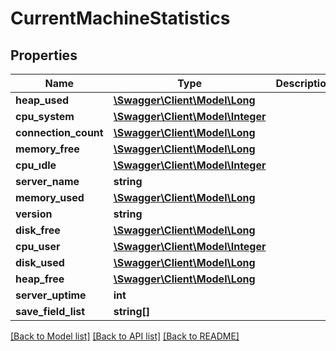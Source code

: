 # CurrentMachineStatistics

## Properties
Name | Type | Description | Notes
------------ | ------------- | ------------- | -------------
**heap_used** | [**\Swagger\Client\Model\Long**](Long.md) |  | 
**cpu_system** | [**\Swagger\Client\Model\Integer**](Integer.md) |  | 
**connection_count** | [**\Swagger\Client\Model\Long**](Long.md) |  | 
**memory_free** | [**\Swagger\Client\Model\Long**](Long.md) |  | 
**cpu_ıdle** | [**\Swagger\Client\Model\Integer**](Integer.md) |  | 
**server_name** | **string** |  | 
**memory_used** | [**\Swagger\Client\Model\Long**](Long.md) |  | 
**version** | **string** |  | 
**disk_free** | [**\Swagger\Client\Model\Long**](Long.md) |  | 
**cpu_user** | [**\Swagger\Client\Model\Integer**](Integer.md) |  | 
**disk_used** | [**\Swagger\Client\Model\Long**](Long.md) |  | 
**heap_free** | [**\Swagger\Client\Model\Long**](Long.md) |  | 
**server_uptime** | **int** |  | 
**save_field_list** | **string[]** |  | [optional] 

[[Back to Model list]](../README.md#documentation-for-models) [[Back to API list]](../README.md#documentation-for-api-endpoints) [[Back to README]](../README.md)



